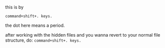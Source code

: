 this is by

``command+shift+. keys.``

the dot here means a period.

after working with the hidden files and you wanna revert to your normal file structure, do:
``command+shift+. keys.``
